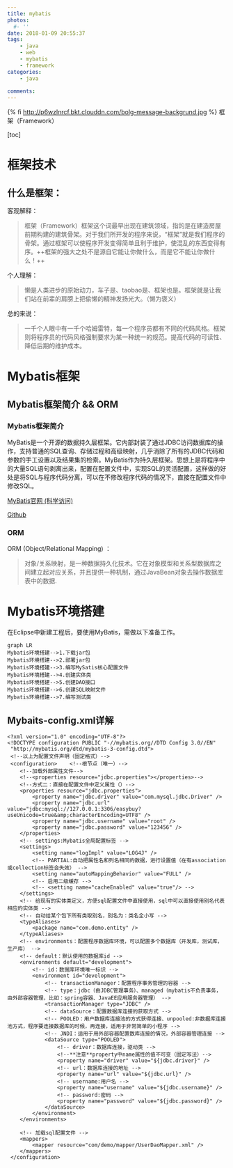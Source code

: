 ```yaml
---
title: mybatis
photos:
  #- ''
date: 2018-01-09 20:55:37
tags: 
	- java
	- web
	- mybatis
	- framework
categories: 
	- java
	
comments:
---
```

{% fi http://p6wzlnrcf.bkt.clouddn.com/bolg-message-backgrund.jpg %}
框架（Framework）
<!-- more -->

[toc]

# 框架技术
## 什么是框架：
客观解释：
>框架（Framework）框架这个词最早出现在建筑领域，指的是在建造房屋前期构建的建筑骨架。对于我们所开发的程序来说，“框架”就是我们程序的骨架。通过框架可以使程序开发变得简单且利于维护，使混乱的东西变得有序。++框架的强大之处不是源自它能让你做什么，而是它不能让你做什么！++

个人理解：
>懒是人类进步的原始动力，车子是、taobao是、框架也是。框架就是让我们站在前辈的肩膀上把偷懒的精神发扬光大。（懒为褒义）

总的来说：
>一千个人眼中有一千个哈姆雷特，每一个程序员都有不同的代码风格。框架则将程序员的代码风格强制要求为某一种统一的规范。提高代码的可读性、降低后期的维护成本。

# Mybatis框架
## Mybatis框架简介 && ORM
### Mybatis框架简介
MyBatis是一个开源的数据持久层框架。它内部封装了通过JDBC访问数据库的操作，支持普通的SQL查询、存储过程和高级映射，几乎消除了所有的JDBC代码和参数的手工设置以及结果集的检索。MyBatis作为持久层框架。思想上是将程序中的大量SQL语句剥离出来，配置在配置文件中，实现SQL的灵活配置，这样做的好处是将SQL与程序代码分离，可以在不修改程序代码的情况下，直接在配置文件中修改SQL。

[MyBatis官网 (科学访问)](https://mybatis.org)

[Github](https://github.com/mybatis)

###  ORM
ORM (Object/Relational Mapping) ：
>对象/关系映射，是一种数据持久化技术。它在对象模型和关系型数据库之间建立起对应关系，并且提供一种机制，通过JavaBean对象去操作数据库表中的数据.
# Mybatis环境搭建
在Eclipse中新建工程后，要使用MyBatis，需做以下准备工作。

```
graph LR
Mybatis环境搭建-->1.下载jar包
Mybatis环境搭建-->2.部署jar包
Mybatis环境搭建-->3.编写MySatis核心配置文件
Mybatis环境搭建-->4.创建实体类
Mybatis环境搭建-->5.创建DAO接口
Mybatis环境搭建-->6.创建SQL映射文件
Mybatis环境搭建-->7.编写测试类

```
## Mybaits-config.xml详解

```
<?xml version="1.0" encoding="UTF-8"?>
<!DOCTYPE configuration PUBLIC "-//mybatis.org//DTD Config 3.0//EN"
 "http://mybatis.org/dtd/mybatis-3-config.dtd">
 <!--以上为配置文件声明（固定格式）-->
 <configuration>    <!--根节点（唯一）-->
    <!--加载外部属性文件-->
    <!--<properties resource="jdbc.properties"></properties>-->
    <!--方式二：直接在配置文件中定义属性（）-->
    <properties resource="jdbc.properties">
		<property name="jdbc.driver" value="com.mysql.jdbc.Driver" />
		<property name="jdbc.url" value="jdbc:mysql://127.0.0.1:3306/easybuy?useUnicode=true&amp;characterEncoding=UTF8" />
		<property name="jdbc.username" value="root" />
		<property name="jdbc.password" value="123456" />
	</properties>
	<!-- settings:Mybatis全局配置标签 -->
	<settings>
		<setting name="logImpl" value="LOG4J" />
		<!-- PARTIAL:自动把属性名和列名相同的数据，进行设置值（在有association或collection标签会失效） -->
		<setting name="autoMappingBehavior" value="FULL" />
		<!-- 启用二级缓存 -->
		<!-- <setting name="cacheEnabled" value="true"/> -->
	</settings>
	<!-- 给现有的实体类定义，方便sql配置文件中直接使用，sql中可以直接使用别名代表相应的实体类 -->
	<!-- 自动给某个包下所有类取别名，别名为：类名全小写 -->
	<typeAliases>
		<package name="com.demo.entity" />
	</typeAliases>
	<!-- environments：配置程序数据库环境，可以配置多个数据库（开发库，测试库，生产库） -->
	<!-- default：默认使用的数据库id -->
	<environments default="development">
		<!-- id：数据库环境唯一标识 -->
		<environment id="development">
			<!-- transactionManager：配置程序事务管理的容器 -->
			<!-- type：jdbc（由JDBC管理事务）、managed（mybatis不负责事务，由外部容器管理，比如：spring容器、JavaEE应用服务器管理） -->
			<transactionManager type="JDBC" />
			<!-- dataSource：配置数据库连接的获取方式 -->
			<!-- POOLED：用户数据库连接池的方式获得连接、unpooled:非数据库连接池方式，程序要连接数据库的时候，再连接，适用于非常简单的小程序 -->
			<!-- JNDI：适用于用外部容器配置数库连接的情况，外部容器管理连接 -->
			<dataSource type="POOLED">
				<!-- driver：数据库连接，驱动类 -->
				<!--**注意**property中name属性的值不可变（固定写法）-->
				<property name="driver" value="${jdbc.driver}" />
				<!-- url：数据库连接的地址 -->
				<property name="url" value="${jdbc.url}" />
				<!-- username:用户名 -->
				<property name="username" value="${jdbc.username}" />
				<!-- password:密码 -->
				<property name="password" value="${jdbc.password}" />
			</dataSource>
		</environment>
	</environments>

	<!-- 加载sql配置文件 -->
	<mappers>
		<mapper resource="com/demo/mapper/UserDaoMapper.xml" />
	</mappers>
 </configuration>
```


















